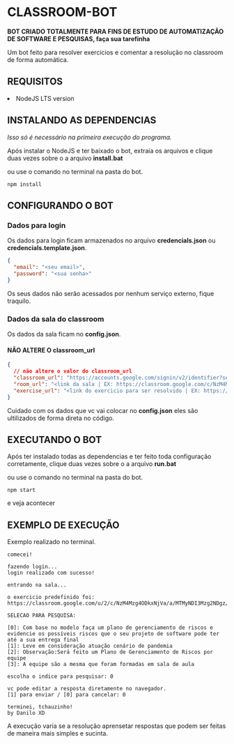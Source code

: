 # CLASSROOM-BOT

**BOT CRIADO TOTALMENTE PARA FINS DE ESTUDO DE AUTOMATIZAÇÃO DE SOFTWARE E PESQUISAS, faça sua tarefinha**

Um bot feito para resolver exercicios e comentar a resolução no classroom de forma automática.

## REQUISITOS

<li>NodeJS LTS version</li>

## INSTALANDO AS DEPENDENCIAS

*Isso só é necessário na primeira execução do programa.*

Após instalar o NodeJS e ter baixado o bot, extraia os arquivos e clique duas vezes sobre o a arquivo **install.bat**

ou use o comando no terminal na pasta do bot.

```shell
npm install
```

## CONFIGURANDO O BOT

### Dados para login

Os dados para login ficam armazenados no arquivo **credencials.json** ou **credencials.template.json**.

```json
{
  "email": "<seu email>",
  "password": "<sua senha>"
}
```

Os seus dados não serão acessados por nenhum serviço externo, fique traquilo.

### Dados da sala do classroom

Os dados da sala ficam no **config.json**.

#### NÃO ALTERE O classroom_url

```json
{
  // não altere o valor do classroom_url
  "classroom_url": "https://accounts.google.com/signin/v2/identifier?service=classroom&passive=1209600&continue=https%3A%2F%2Fclassroom.google.com%2F%3Femr%3D0&followup=https%3A%2F%2Fclassroom.google.com%2F%3Femr%3D0&flowName=GlifWebSignIn&flowEntry=ServiceLogin",
  "room_url": "<link da sala | EX: https://classroom.google.com/c/NzM4Mzg4ODkxNjVa>",
  "exercise_url": "<link do exercicio para ser resolvido | EX: https://classroom.google.com/u/2/c/NzM4Mzg4ODkxNjVa/a/MTMyNDI3Mzg2NDgz/details>"
}
```

Cuidado com os dados que vc vai colocar no **config.json** eles são ultilizados de forma direta no código.

## EXECUTANDO O BOT

Após ter instalado todas as dependencias e ter feito toda configuração corretamente, clique duas vezes sobre o a arquivo **run.bat**

ou use o comando no terminal na pasta do bot.

```shell
npm start
```

e veja acontecer

## EXEMPLO DE EXECUÇÃO

Exemplo realizado no terminal.

```shell
comecei!

fazendo login...
login realizado com sucesso!

entrando na sala...

o exercicio predefinido foi: https://classroom.google.com/u/2/c/NzM4Mzg4ODkxNjVa/a/MTMyNDI3Mzg2NDgz/details

SELECAO PARA PESQUISA:

[0]: Com base no modelo faça um plano de gerenciamento de riscos e evidencie os possíveis riscos que o seu projeto de software pode ter até a sua entrega final
[1]: Leve em consideração atuação cenário de pandemia
[2]: Observação:Será feito um Plano de Gerenciamento de Riscos por equipe
[3]: A equipe são a mesma que foram formadas em sala de aula

escolha o indice para pesquisar: 0

vc pode editar a resposta diretamente no navegador.
[1] para enviar / [0] para cancelar: 0

terminei, tchauzinho!
by Danilo XD 
```

A execução varia se a resolução aprensetar respostas que podem ser feitas de maneira mais simples e sucinta.

